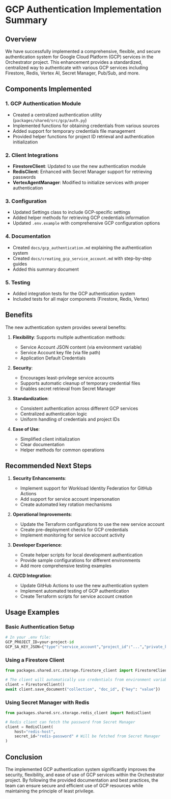 # GCP Authentication Implementation Summary

## Overview

We have successfully implemented a comprehensive, flexible, and secure authentication system for Google Cloud Platform (GCP) services in the Orchestrator project. This enhancement provides a standardized, centralized way to authenticate with various GCP services including Firestore, Redis, Vertex AI, Secret Manager, Pub/Sub, and more.

## Components Implemented

### 1. GCP Authentication Module

- Created a centralized authentication utility (`packages/shared/src/gcp/auth.py`)
- Implemented functions for obtaining credentials from various sources
- Added support for temporary credentials file management
- Provided helper functions for project ID retrieval and authentication initialization

### 2. Client Integrations

- **FirestoreClient**: Updated to use the new authentication module
- **RedisClient**: Enhanced with Secret Manager support for retrieving passwords
- **VertexAgentManager**: Modified to initialize services with proper authentication

### 3. Configuration

- Updated Settings class to include GCP-specific settings
- Added helper methods for retrieving GCP credentials information
- Updated `.env.example` with comprehensive GCP configuration options

### 4. Documentation

- Created `docs/gcp_authentication.md` explaining the authentication system
- Created `docs/creating_gcp_service_account.md` with step-by-step guides
- Added this summary document

### 5. Testing

- Added integration tests for the GCP authentication system
- Included tests for all major components (Firestore, Redis, Vertex)

## Benefits

The new authentication system provides several benefits:

1. **Flexibility**: Supports multiple authentication methods:
   - Service Account JSON content (via environment variable)
   - Service Account key file (via file path)
   - Application Default Credentials

2. **Security**:
   - Encourages least-privilege service accounts
   - Supports automatic cleanup of temporary credential files
   - Enables secret retrieval from Secret Manager

3. **Standardization**:
   - Consistent authentication across different GCP services
   - Centralized authentication logic
   - Uniform handling of credentials and project IDs

4. **Ease of Use**:
   - Simplified client initialization
   - Clear documentation
   - Helper methods for common operations

## Recommended Next Steps

1. **Security Enhancements**:
   - Implement support for Workload Identity Federation for GitHub Actions
   - Add support for service account impersonation
   - Create automated key rotation mechanisms

2. **Operational Improvements**:
   - Update the Terraform configurations to use the new service account
   - Create pre-deployment checks for GCP credentials
   - Implement monitoring for service account activity

3. **Developer Experience**:
   - Create helper scripts for local development authentication
   - Provide sample configurations for different environments
   - Add more comprehensive testing examples

4. **CI/CD Integration**:
   - Update GitHub Actions to use the new authentication system
   - Implement automated testing of GCP authentication
   - Create Terraform scripts for service account creation

## Usage Examples

### Basic Authentication Setup

```python
# In your .env file:
GCP_PROJECT_ID=your-project-id
GCP_SA_KEY_JSON={"type":"service_account","project_id":"...","private_key_id":"...",...}
```

### Using a Firestore Client

```python
from packages.shared.src.storage.firestore_client import FirestoreClient

# The client will automatically use credentials from environment variables
client = FirestoreClient()
await client.save_document("collection", "doc_id", {"key": "value"})
```

### Using Secret Manager with Redis

```python
from packages.shared.src.storage.redis_client import RedisClient

# Redis client can fetch the password from Secret Manager
client = RedisClient(
    host="redis-host",
    secret_id="redis-password" # Will be fetched from Secret Manager
)
```

## Conclusion

The implemented GCP authentication system significantly improves the security, flexibility, and ease of use of GCP services within the Orchestrator project. By following the provided documentation and best practices, the team can ensure secure and efficient use of GCP resources while maintaining the principle of least privilege.
